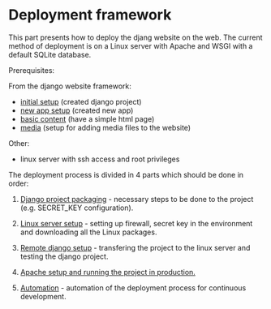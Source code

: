 # Deployment framework

This part presents how to deploy the djang website on the web. The current method of deployment is  on a Linux server with Apache and WSGI with a default SQLite database.

Prerequisites:

From the django website framework:
- [initial setup](../initial_setup/) (created django project)
- [new app setup](../content/new_app_setup/) (created new app)
- [basic content](../content/basic_content/) (have a simple html page)
- [media](../content/media/) (setup for adding media files to the website)

Other:
- linux server with ssh access and root privileges


The deployment process is divided in 4 parts which should be done in order:

1. [Django project packaging](django_project_packaging/) - necessary steps to be done to the project (e.g. SECRET_KEY configuration).

2. [Linux server setup](linux_server_setup/) - setting up firewall, secret key in the environment and downloading all the Linux packages.

3. [Remote django setup](remote_django_setup/) - transfering the project to the linux server and testing the django project.

4. [Apache setup and running the project in production.](apache_setup_production/)

5. [Automation](automation/) - automation of the deployment process for continuous development.
